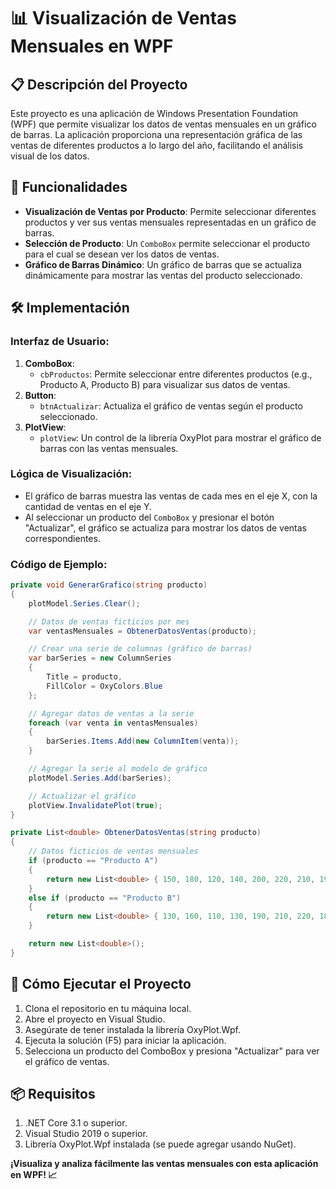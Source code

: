 # 📊 Visualización de Ventas Mensuales en WPF

## 📋 Descripción del Proyecto
Este proyecto es una aplicación de Windows Presentation Foundation (WPF) que permite visualizar los datos de ventas mensuales en un gráfico de barras. La aplicación proporciona una representación gráfica de las ventas de diferentes productos a lo largo del año, facilitando el análisis visual de los datos.

## 🔧 Funcionalidades
- **Visualización de Ventas por Producto**: Permite seleccionar diferentes productos y ver sus ventas mensuales representadas en un gráfico de barras.
- **Selección de Producto**: Un `ComboBox` permite seleccionar el producto para el cual se desean ver los datos de ventas.
- **Gráfico de Barras Dinámico**: Un gráfico de barras que se actualiza dinámicamente para mostrar las ventas del producto seleccionado.

## 🛠️ Implementación
### Interfaz de Usuario:
1. **ComboBox**:
   - `cbProductos`: Permite seleccionar entre diferentes productos (e.g., Producto A, Producto B) para visualizar sus datos de ventas.
2. **Button**:
   - `btnActualizar`: Actualiza el gráfico de ventas según el producto seleccionado.
3. **PlotView**:
   - `plotView`: Un control de la librería OxyPlot para mostrar el gráfico de barras con las ventas mensuales.

### Lógica de Visualización:
- El gráfico de barras muestra las ventas de cada mes en el eje X, con la cantidad de ventas en el eje Y.
- Al seleccionar un producto del `ComboBox` y presionar el botón "Actualizar", el gráfico se actualiza para mostrar los datos de ventas correspondientes.

### Código de Ejemplo:
```csharp
private void GenerarGrafico(string producto)
{
    plotModel.Series.Clear();

    // Datos de ventas ficticios por mes
    var ventasMensuales = ObtenerDatosVentas(producto);

    // Crear una serie de columnas (gráfico de barras)
    var barSeries = new ColumnSeries
    {
        Title = producto,
        FillColor = OxyColors.Blue
    };

    // Agregar datos de ventas a la serie
    foreach (var venta in ventasMensuales)
    {
        barSeries.Items.Add(new ColumnItem(venta));
    }

    // Agregar la serie al modelo de gráfico
    plotModel.Series.Add(barSeries);

    // Actualizar el gráfico
    plotView.InvalidatePlot(true);
}

private List<double> ObtenerDatosVentas(string producto)
{
    // Datos ficticios de ventas mensuales
    if (producto == "Producto A")
    {
        return new List<double> { 150, 180, 120, 140, 200, 220, 210, 190, 170, 160, 180, 200 };
    }
    else if (producto == "Producto B")
    {
        return new List<double> { 130, 160, 110, 130, 190, 210, 220, 180, 160, 140, 170, 190 };
    }

    return new List<double>();
}
```
## 🚀 Cómo Ejecutar el Proyecto
1. Clona el repositorio en tu máquina local.
2. Abre el proyecto en Visual Studio.
3. Asegúrate de tener instalada la librería OxyPlot.Wpf.
4. Ejecuta la solución (F5) para iniciar la aplicación.
5. Selecciona un producto del ComboBox y presiona "Actualizar" para ver el gráfico de ventas.

## 📦 Requisitos
1. .NET Core 3.1 o superior.
2. Visual Studio 2019 o superior.
3. Librería OxyPlot.Wpf instalada (se puede agregar usando NuGet).

**¡Visualiza y analiza fácilmente las ventas mensuales con esta aplicación en WPF! 📈**